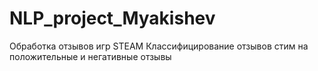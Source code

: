 # NLP_project_Myakishev
Обработка отзывов игр STEAM
Классифицирование отзывов стим на положительные и негативные отзывы
